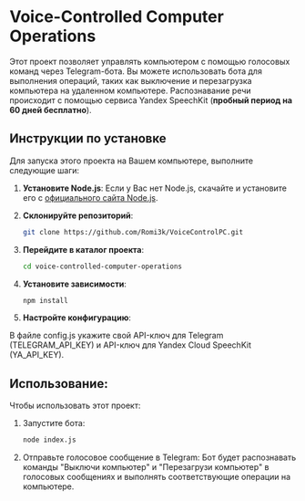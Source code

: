 # Voice-Controlled Computer Operations

Этот проект позволяет управлять компьютером с помощью голосовых команд через Telegram-бота. Вы можете использовать бота для выполнения операций, таких как выключение и перезагрузка компьютера на удаленном компьютере.
Распознавание речи происходит с помощью сервиса Yandex SpeechKit (**пробный период на 60 дней бесплатно**).

## Инструкции по установке

Для запуска этого проекта на Вашем компьютере, выполните следующие шаги:

1. **Установите Node.js**: Если у Вас нет Node.js, скачайте и установите его с [официального сайта Node.js](https://nodejs.org/).

2. **Склонируйте репозиторий**:
   ```bash
   git clone https://github.com/Romi3k/VoiceControlPC.git

3. **Перейдите в каталог проекта**:
   ```bash
   cd voice-controlled-computer-operations

5. **Установите зависимости**:
   ```bash
   npm install

7. **Настройте конфигурацию**:
  
В файле config.js укажите свой API-ключ для Telegram (TELEGRAM_API_KEY) и API-ключ для Yandex Cloud SpeechKit (YA_API_KEY).

## Использование:

Чтобы использовать этот проект:

1.	Запустите бота:
    ```bash
    node index.js 
3.	Отправьте голосовое сообщение в Telegram: Бот будет распознавать команды "Выключи компьютер" и "Перезагрузи компьютер" в голосовых сообщениях и выполнять соответствующие операции на компьютере.

